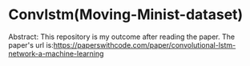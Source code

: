 # Convlstm(Moving-Minist-dataset)
Abstract:
This repository is  my outcome after reading the paper.
The paper's url is:https://paperswithcode.com/paper/convolutional-lstm-network-a-machine-learning

